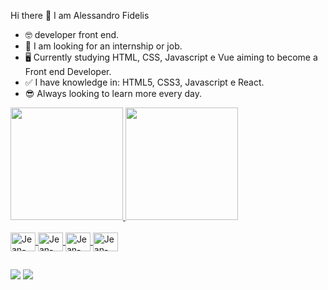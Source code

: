 Hi there 👋
  I am Alessandro Fidelis
  
+ 🤓 developer front end.
+ 🌱 I am looking for an internship or job.
+ 🖥️ Currently studying HTML, CSS, Javascript e Vue aiming to become a Front end Developer.
+ ✅ I have knowledge in: HTML5, CSS3, Javascript e React.
+ 😎 Always looking to learn more every day.

<div>
  <a href="https://github.com/alessandrofidelis">
  <img height="180em" src="https://github-readme-stats.vercel.app/api?username=alessandrofidelis&show_icons=true&theme=tokyonight&include_all_commits=true&count_private=true"/>
  <img height="180em" src="https://github-readme-stats.vercel.app/api/top-langs/?username=alessandrofidelis&layout=compact&langs_count=16&theme=tokyonight"/>
</div>

<div style="display: inline_block"><br>
  <img align="center" alt="Jean-Html5" height="30" width="40" src="https://cdn.jsdelivr.net/gh/devicons/devicon/icons/html5/html5-original-wordmark.svg" />
  <img align="center" alt="Jean-Css3" height="30" width="40" src="https://cdn.jsdelivr.net/gh/devicons/devicon/icons/css3/css3-plain-wordmark.svg" />
  <img align="center" alt="Jean-Javascript" height="30" width="40" src="https://cdn.jsdelivr.net/gh/devicons/devicon/icons/javascript/javascript-plain.svg" />
  <img align="center" alt="Jean-React" height="30" width="40" src="https://cdn.jsdelivr.net/gh/devicons/devicon/icons/react/react-original-wordmark.svg" />
 
  ##

  <div>
  
  <a href="https://www.linkedin.com/in/alessandrofidelis/" target="_blank"><img src="https://img.shields.io/badge/-LinkedIn-%230077B5?style=for-the-badge&logo=linkedin&logoColor=white" target="_blank"></a>
  <a href="https://api.whatsapp.com/send?phone=5521967089880/" target="_blank"><img src="https://img.shields.io/badge/WhatsApp-25D366?style=for-the-badge&logo=whatsapp&logoColor=white" target="_blank"></a>
  


</div>
